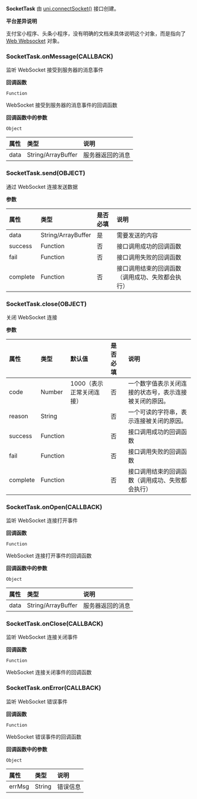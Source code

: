 **SocketTask** 由 [uni.connectSocket()](/api/request/websocket?id=connectsocket) 接口创建。

**平台差异说明**

支付宝小程序、头条小程序，没有明确的文档来具体说明这个对象，而是指向了 [Web Websocket](https://developer.mozilla.org/zh-CN/docs/Web/API/WebSocket) 对象。

### SocketTask.onMessage(CALLBACK)
监听 WebSocket 接受到服务器的消息事件

**回调函数**

`Function`

WebSocket 接受到服务器的消息事件的回调函数

**回调函数中的参数**

`Object`

|属性|类型|说明|
|:-|:-|:-|
|data|String/ArrayBuffer|服务器返回的消息|

### SocketTask.send(OBJECT)
通过 WebSocket 连接发送数据

**参数**

|属性|类型|是否必填|说明|
|:-|:-|:-|:-|
|data|String/ArrayBuffer|是|需要发送的内容|
|success|Function|否|接口调用成功的回调函数|
|fail|Function|否|接口调用失败的回调函数|
|complete|Function|否|接口调用结束的回调函数（调用成功、失败都会执行）|

### SocketTask.close(OBJECT)
关闭 WebSocket 连接

**参数**

|属性|类型|默认值|是否必填|说明|
|:-|:-|:-|:-|:-|
|code|Number|1000（表示正常关闭连接）|否|一个数字值表示关闭连接的状态号，表示连接被关闭的原因。|
|reason|String||否|一个可读的字符串，表示连接被关闭的原因。|
|success|Function||否|接口调用成功的回调函数|
|fail|Function||否|接口调用失败的回调函数|
|complete|Function||否|接口调用结束的回调函数（调用成功、失败都会执行）|

### SocketTask.onOpen(CALLBACK)
监听 WebSocket 连接打开事件

**回调函数**

`Function`

WebSocket 连接打开事件的回调函数

**回调函数中的参数**

`Object`

|属性|类型|说明|
|:-|:-|:-|
|data|String/ArrayBuffer|服务器返回的消息|

### SocketTask.onClose(CALLBACK)
监听 WebSocket 连接关闭事件

**回调函数**

`Function`

WebSocket 连接关闭事件的回调函数

### SocketTask.onError(CALLBACK)
监听 WebSocket 错误事件

**回调函数**

`Function`

WebSocket 错误事件的回调函数

**回调函数中的参数**

`Object`

|属性|类型|说明|
|:-|:-|:-|
|errMsg|String|错误信息|